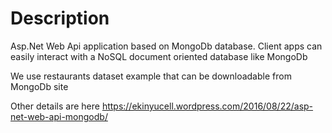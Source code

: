 Description
===========
Asp.Net Web Api application based on MongoDb database. Client apps can easily interact with a NoSQL document oriented database like MongoDb

We use restaurants dataset example that can be downloadable from MongoDb site

Other details are here https://ekinyucell.wordpress.com/2016/08/22/asp-net-web-api-mongodb/
